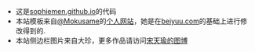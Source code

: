 - 这是[sophiemen.github.io](http://sophiemen.github.io)的代码
- 本站模板来自[@Mokusame]的[个人网站]，她是在[beiyuu.com]的基础上进行修改得到的.
- 本站侧边栏图片来自大珍，更多作品请访问[宋天瑜的图博]

[beiyuu.com]:<http://beiyuu.com/>
[个人网站]:<http://mokusame.github.io>
[@Mokusame]:<https://github.com/Mukosame>
[宋天瑜的图博]: <https://tysong.tuchong.com/>

